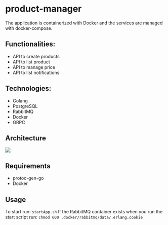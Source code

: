 # product-manager
The application is containerized with Docker and the services are managed with docker-compose.

## Functionalities:
- API to create products
- API to list product
- API to manage price
- API to list notifications

## Technologies:
- Golang
- PostgreSQL
- RabbitMQ
- Docker
- GRPC

## Architecture
![](https://i.imgur.com/fTUAl1h.png)
## Requirements
- protoc-gen-go
- Docker

## Usage
To start run: `startApp.sh`
If the RabbitMQ container exists when you run the start script run: `chmod 600 .docker/rabbitmq/data/.erlang.cookie`

